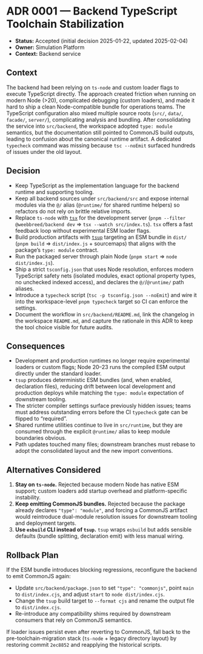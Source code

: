 # ADR 0001 — Backend TypeScript Toolchain Stabilization

- **Status:** Accepted (initial decision 2025-01-22, updated 2025-02-04)
- **Owner:** Simulation Platform
- **Context:** Backend service

## Context

The backend had been relying on `ts-node` and custom loader flags to execute
TypeScript directly. The approach created friction when running on modern Node
(>20), complicated debugging (custom loaders), and made it hard to ship a clean
Node-compatible bundle for operations teams. The TypeScript configuration also
mixed multiple source roots (`src/`, `data/`, `facade/`, `server/`), complicating
analysis and bundling. After consolidating the service into `src/backend`, the
workspace adopted `type: module` semantics, but the documentation still pointed
to CommonJS build outputs, leading to confusion about the canonical runtime
artifact. A dedicated `typecheck` command was missing because `tsc --noEmit`
surfaced hundreds of issues under the old layout.

## Decision

- Keep TypeScript as the implementation language for the backend runtime and
  supporting tooling.
- Keep all backend sources under `src/backend/src` and expose internal modules
  via the `@/` alias (`@runtime/` for shared runtime helpers) so refactors do not
  rely on brittle relative imports.
- Replace `ts-node` with [`tsx`](https://tsx.is/) for the development server
  (`pnpm --filter @weebbreed/backend dev` ⇒ `tsx --watch src/index.ts`). `tsx`
  offers a fast feedback loop without experimental ESM loader flags.
- Build production artifacts with [`tsup`](https://tsup.egoist.dev/) targeting an
  ESM bundle in `dist/` (`pnpm build` ⇒ `dist/index.js` + sourcemaps) that aligns
  with the package’s `type: module` contract.
- Run the packaged server through plain Node (`pnpm start` ⇒ `node dist/index.js`).
- Ship a strict `tsconfig.json` that uses Node resolution, enforces modern
  TypeScript safety nets (isolated modules, exact optional property types, no
  unchecked indexed access), and declares the `@/`/`@runtime/` path aliases.
- Introduce a `typecheck` script (`tsc -p tsconfig.json --noEmit`) and wire it
  into the workspace-level `pnpm typecheck` target so CI can enforce the
  settings.
- Document the workflow in `src/backend/README.md`, link the changelog in the
  workspace `README.md`, and capture the rationale in this ADR to keep the tool
  choice visible for future audits.

## Consequences

- Development and production runtimes no longer require experimental loaders or
  custom flags; Node 20–23 runs the compiled ESM output directly under the
  standard loader.
- `tsup` produces deterministic ESM bundles (and, when enabled, declaration
  files), reducing drift between local development and production deploys while
  matching the `type: module` expectation of downstream tooling.
- The stricter compiler settings surface previously hidden issues; teams must
  address outstanding errors before the CI `typecheck` gate can be flipped to
  “required”.
- Shared runtime utilities continue to live in `src/runtime`, but they are
  consumed through the explicit `@runtime/` alias to keep module boundaries
  obvious.
- Path updates touched many files; downstream branches must rebase to adopt the
  consolidated layout and the new import conventions.

## Alternatives Considered

1. **Stay on `ts-node`.** Rejected because modern Node has native ESM support;
   custom loaders add startup overhead and platform-specific instability.
2. **Keep emitting CommonJS bundles.** Rejected because the package already
   declares `"type": "module"`, and forcing a CommonJS artifact would reintroduce
   dual-module resolution issues for downstream tooling and deployment targets.
3. **Use `esbuild` CLI instead of `tsup`.** `tsup` wraps `esbuild` but adds
   sensible defaults (bundle splitting, declaration emit) with less manual
   wiring.

## Rollback Plan

If the ESM bundle introduces blocking regressions, reconfigure the backend to
emit CommonJS again:

- Update `src/backend/package.json` to set `"type": "commonjs"`, point `main`
  to `dist/index.cjs`, and adjust `start` to `node dist/index.cjs`.
- Change the `tsup` build target to `--format cjs` and rename the output file to
  `dist/index.cjs`.
- Re-introduce any compatibility shims required by downstream consumers that
  rely on CommonJS semantics.

If loader issues persist even after reverting to CommonJS, fall back to the
pre-toolchain-migration stack (`ts-node` + legacy directory layout) by restoring
commit `2ec8852` and reapplying the historical scripts.
